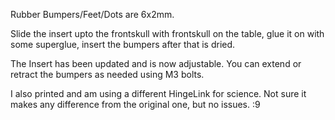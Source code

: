 Rubber Bumpers/Feet/Dots are 6x2mm. 

Slide the insert upto the frontskull with frontskull on the table, glue it on with some superglue, insert the bumpers after that is dried.

The Insert has been updated and is now adjustable. You can extend or retract the bumpers as needed using M3 bolts.

I also printed and am using a different HingeLink for science. Not sure it makes any difference from the original one, but no issues. :9
